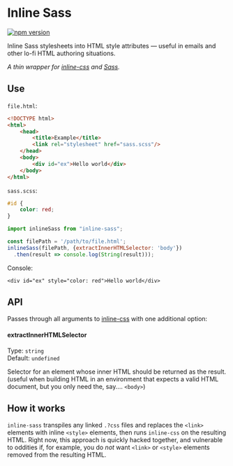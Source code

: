 
# Inline Sass

[![npm version](https://badge.fury.io/js/inline-sass.svg)](https://badge.fury.io/js/inline-sass)

Inline Sass stylesheets into HTML style attributes &mdash; useful in emails and other lo-fi HTML authoring situations.

_A thin wrapper for [inline-css](https://github.com/jonkemp/inline-css) and [Sass](https://github.com/sass/dart-sass)._

## Use

`file.html`:
```html
<!DOCTYPE html>
<html>
	<head>
		<title>Example</title>
		<link rel="stylesheet" href="sass.scss"/>
	</head>
	<body>
		<div id="ex">Hello world</div>
	</body>
</html>
```

`sass.scss`:
```scss
#id {
	color: red;
}
```

```javascript
import inlineSass from "inline-sass";

const filePath = '/path/to/file.html';
inlineSass(filePath, {extractInnerHTMLSelector: 'body'})
  .then(result => console.log(String(result)));
```

Console:

```
<div id="ex" style="color: red">Hello world</div>
```

## API

Passes through all arguments to [inline-css](https://github.com/jonkemp/inline-css#api) with one additional option:

#### extractInnerHTMLSelector
Type: `string`<br>
Default: `undefined`

Selector for an element whose inner HTML should be returned as the result. (useful when building HTML in an environment that expects a valid HTML document, but you only need the, say.... `<body>`)

## How it works

`inline-sass` transpiles any linked `.?css` files and replaces the `<link>` elements with inline `<style>` elements, then runs `inline-css` on the resulting HTML. Right now, this approach is quickly hacked together, and vulnerable to oddities if, for example, you do _not_ want `<link>` or `<style>` elements removed from the resulting HTML.